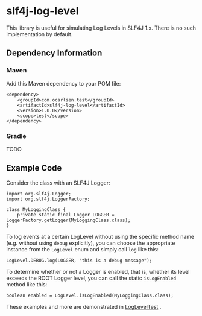 # slf4j-log-level

[comment]: <> ([![Maven Central]&#40;https://img.shields.io/maven-central/v/com.ocarlsen.test/mock-slf4j-impl.svg?label=Maven%20Central&#41;]&#40;https://search.maven.org/search?q=g:%22com.ocarlsen.test%22%20AND%20a:%22mock-slf4j-impl%22&#41;)

[comment]: <> ([![Build]&#40;https://github.com/ocarlsen/mock-slf4j-impl/actions/workflows/build.yml/badge.svg&#41;]&#40;https://github.com/ocarlsen/mock-slf4j-impl/actions/workflows/build.yml&#41;)

[comment]: <> ([![Quality Gate Status]&#40;https://sonarcloud.io/api/project_badges/measure?project=ocarlsen_mock-slf4j-impl&metric=alert_status&#41;]&#40;https://sonarcloud.io/dashboard?id=ocarlsen_mock-slf4j-impl&#41;)

[comment]: <> ([![SonarCloud Coverage]&#40;https://sonarcloud.io/api/project_badges/measure?project=ocarlsen_mock-slf4j-impl&metric=coverage&#41;]&#40;https://sonarcloud.io/component_measures/metric/coverage/list?id=ocarlsen_mock-slf4j-impl&#41;)

This library is useful for simulating Log Levels in SLF4J 1.x. There is no such implementation by default.

## Dependency Information

### Maven

Add this Maven dependency to your POM file:

    <dependency>
        <groupId>com.ocarlsen.test</groupId>
        <artifactId>slf4j-log-level</artifactId>
        <version>1.0.0</version>
        <scope>test</scope>
    </dependency>

### Gradle

TODO

## Example Code

Consider the class with an SLF4J Logger:

    import org.slf4j.Logger;
    import org.slf4j.LoggerFactory;

    class MyLoggingClass {
        private static final Logger LOGGER = LoggerFactory.getLogger(MyLoggingClass.class);
    }

To log events at a certain LogLevel without using the specific method name (e.g. without using `debug` explicitly), you
can choose the appropriate instance from the `LogLevel` enum and simply call `log` like this:

    LogLevel.DEBUG.log(LOGGER, "this is a debug message");

To determine whether or not a Logger is enabled, that is, whether its level exceeds the ROOT Logger level, you can call
the static `isLogEnabled` method like this:

    boolean enabled = LogLevel.isLogEnabled(MyLoggingClass.class);

These examples and more are demonstrated
in [LogLevelTest](https://github.com/ocarlsen/slf4j-log-level/blob/main/src/test/java/com/ocarlsen/logging/LogLevelTest.java)
.

